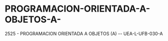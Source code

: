 # PROGRAMACION-ORIENTADA-A-OBJETOS-A-
2525 - PROGRAMACION ORIENTADA A OBJETOS (A) -- UEA-L-UFB-030-A
